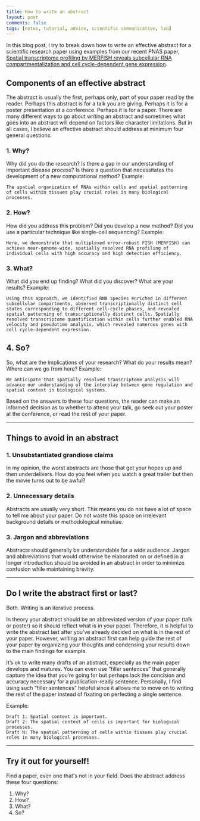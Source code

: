 ```yaml
---
title: How to write an abstract
layout: post
comments: false
tags: [notes, tutorial, advice, scientific communication, lab]
---
```


In this blog post, I try to break down how to write an effective abstract for a scientific research paper using examples from our recent PNAS paper, [Spatial transcriptome profiling by MERFISH reveals subcellular RNA compartmentalization and cell cycle-dependent gene expression]( https://www.pnas.org/content/116/39/19490). 

## Components of an effective abstract

The abstract is usually the first, perhaps only, part of your paper read by the reader. Perhaps this abstract is for a talk you are giving. Perhaps it is for a poster presentation at a conference. Perhaps it is for a paper. There are many different ways to go about writing an abstract and sometimes what goes into an abstract will depend on factors like character limitations. But in all cases, I believe an effective abstract should address at minimum four general questions:

### 1. Why?

Why did you do the research? Is there a gap in our understanding of important disease process? Is there a question that necessitates the development of a new computational method? Example:
```
The spatial organization of RNAs within cells and spatial patterning of cells within tissues play crucial roles in many biological processes.
```

### 2. How?
How did you address this problem? Did you develop a new method? Did you use a particular technique like single-cell sequencing? Example:
```
Here, we demonstrate that multiplexed error-robust FISH (MERFISH) can achieve near-genome-wide, spatially resolved RNA profiling of individual cells with high accuracy and high detection efficiency. 
```

### 3. What?
What did you end up finding? What did you discover? What are your results? Example:
```
Using this approach, we identified RNA species enriched in different subcellular compartments, observed transcriptionally distinct cell states corresponding to different cell-cycle phases, and revealed spatial patterning of transcriptionally distinct cells. Spatially resolved transcriptome quantification within cells further enabled RNA velocity and pseudotime analysis, which revealed numerous genes with cell cycle-dependent expression. 
```

## 4. So?
So, what are the implications of your research? What do your results mean? Where can we go from here? Example:
```
We anticipate that spatially resolved transcriptome analysis will advance our understanding of the interplay between gene regulation and spatial context in biological systems.
```

Based on the answers to these four questions, the reader can make an informed decision as to whether to attend your talk, go seek out your poster at the conference, or read the rest of your paper. 

---

## Things to avoid in an abstract

### 1. Unsubstantiated grandiose claims 

In my opinion, the worst abstracts are those that get your hopes up and then underdelivers. How do you feel when you watch a great trailer but then the movie turns out to be awful? 

### 2. Unnecessary details

Abstracts are usually very short. This means you do not have a lot of space to tell me about your paper. Do not waste this space on irrelevant background details or methodological minutiae.

### 3. Jargon and abbreviations

Abstracts should generally be understandable for a wide audience. Jargon and abbreviations that would otherwise be elaborated on or defined in a longer introduction should be avoided in an abstract in order to minimize confusion while maintaining brevity. 

---

## Do I write the abstract first or last?

Both. Writing is an iterative process. 

In theory your abstract should be an abbreviated version of your paper (talk or poster) so it should reflect what is in your paper. Therefore, it is helpful to write the abstract last after you’ve already decided on what is in the rest of your paper. However, writing an abstract first can help guide the rest of your paper by organizing your thoughts and condensing your results down to the main findings for example.

It’s ok to write many drafts of an abstract, especially as the main paper develops and matures. You can even use “filler sentences” that generally capture the idea that you’re going for but perhaps lack the concision and accuracy necessary for a publication-ready sentence. Personally, I find using such “filler sentences” helpful since it allows me to move on to writing the rest of the paper instead of fixating on perfecting a single sentence. 

Example:
```
Draft 1: Spatial context is important.
Draft 2: The spatial context of cells is important for biological processes. 
Draft N: The spatial patterning of cells within tissues play crucial roles in many biological processes. 
```

---

## Try it out for yourself!

Find a paper, even one that's not in your field. Does the abstract address these four questions:
1. Why?
2. How? 
3. What?
4. So? 
